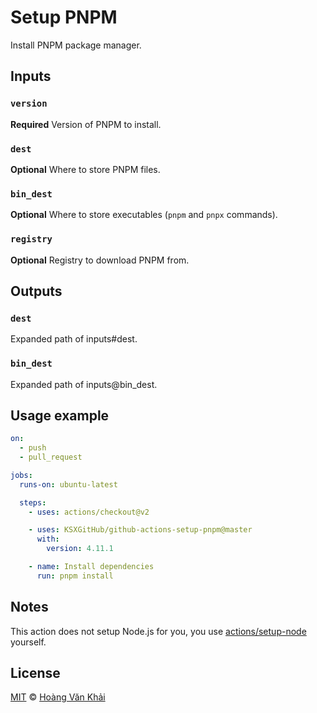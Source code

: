 # Setup PNPM

Install PNPM package manager.

## Inputs

### `version`

**Required** Version of PNPM to install.

### `dest`

**Optional** Where to store PNPM files.

### `bin_dest`

**Optional** Where to store executables (`pnpm` and `pnpx` commands).

### `registry`

**Optional** Registry to download PNPM from.

## Outputs

### `dest`

Expanded path of inputs#dest.

### `bin_dest`

Expanded path of inputs@bin_dest.

## Usage example

```yaml
on:
  - push
  - pull_request

jobs:
  runs-on: ubuntu-latest

  steps:
    - uses: actions/checkout@v2

    - uses: KSXGitHub/github-actions-setup-pnpm@master
      with:
        version: 4.11.1

    - name: Install dependencies
      run: pnpm install
```

## Notes

This action does not setup Node.js for you, you use [actions/setup-node](https://github.com/actions/setup-node) yourself.

## License

[MIT](https://git.io/JfclH) © [Hoàng Văn Khải](https://github.com/KSXGitHub/)
